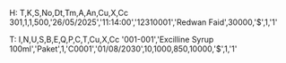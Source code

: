 H:
T,K,S,No,Dt,Tm,A,An,Cu,X,Cc
301,1,1,500,'26/05/2025','11:14:00','12310001','Redwan Faid',30000,'$',1,'1'

T:
I,N,U,S,B,E,Q,P,C,T,Cu,X,Cc
'001-001','Excilline Syrup 100ml','Paket',1,'C0001','01/08/2030',10,1000,850,10000,'$',1,'1'
